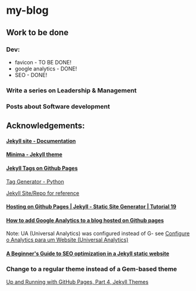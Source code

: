 # my-blog

## Work to be done

### Dev:

- favicon - TO BE DONE!
- google analytics - DONE!
- SEO - DONE!

### Write a series on Leadership & Management

### Posts about Software development


## Acknowledgements:

#### [Jekyll site - Documentation](https://jekyllrb.com/)

#### [Minima - Jekyll theme](https://github.com/jekyll/minima)

#### [Jekyll Tags on Github Pages](http://longqian.me/2017/02/09/github-jekyll-tag/)

[Tag Generator - Python](https://github.com/qian256/qian256.github.io/blob/master/tag_generator.py)

[Jekyll Site/Repo for reference](https://github.com/qian256/qian256.github.io)

#### [Hosting on Github Pages | Jekyll - Static Site Generator | Tutorial 19](https://www.youtube.com/watch?v=fqFjuX4VZmU)

#### [How to add Google Analytics to a blog hosted on Github pages](https://www.howtotechwriting.com/documentation%20tools/analytics/google%20analytics/documentation/2021/10/07/how-to-add-analytics-to-jekyll.html)

Note: UA (Universal Analytics) was configured instead of G-    see [Configure o Analytics para um Website (Universal Analytics)](https://support.google.com/analytics/answer/10269537?ref_topic=1009620)

#### [A Beginner's Guide to SEO optimization in a Jekyll static website](https://jsinibardy.com/optimize-seo-jekyll#install-jekyll-seo-tag)

### Change to a regular theme instead of a Gem-based theme

[Up and Running with GitHub Pages, Part 4, Jekyll Themes](https://www.youtube.com/watch?v=8IgNO1HgCrk)